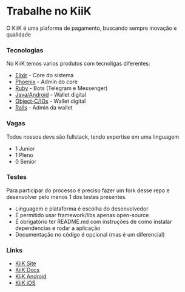 # Trabalhe no KiiK
O KiiK é uma plaforma de pagamento, buscando sempre inovação e qualidade

### Tecnologias
No KiiK temos varios produtos com tecnoligas diferentes:

* [Elixir](https://elixir.org) - Core do sistema
* [Phoenix](https://phoenixframework.org) - Admin do core
* [Ruby](https://ruby-lang.org) - Bots (Telegram e Messenger)
* [Java/Android](https://developer.android.com) - Wallet digital
* [Object-C/IOs](https://developer.apple.com) - Wallet digital
* [Rails](http://rubyonrails.org/) - Admin da wallet

### Vagas
Todos nossos devs são fullstack, tendo expertise em uma linguagem 
* 1 Junior
* 1 Pleno
* 0 Senior

### Testes
Para participar do processo é preciso fazer um fork desse repo e desenvolver pelo menos 1 dos testes presentes.
* Linguagem e plataforma é escolha do desenvolvedor
* É permitido usar framework/libs apenas open-source
* É obrigatório ter README.md com instruções de como instalar dependencias e rodar a aplicação
* Documentação no código é opcional (mas é um diferencial)

### Links
* [KiiK Site](https://www.kiik.com/)
* [KiiK Docs](http://docs.kiik.com/)
* [KiiK Android](https://play.google.com/store/apps/details?id=br.com.kiik_pay)
* [KiiK iOS](https://itunes.apple.com/br/app/kiik/id687508608?mt=8)
